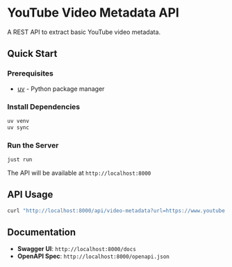 # YouTube Video Metadata API

A REST API to extract basic YouTube video metadata.

## Quick Start

### Prerequisites

- [uv](https://docs.astral.sh/uv/) - Python package manager

### Install Dependencies

```bash
uv venv
uv sync
```

### Run the Server

```bash
just run
```

The API will be available at `http://localhost:8000`

## API Usage

```bash
curl "http://localhost:8000/api/video-metadata?url=https://www.youtube.com/watch?v=ZHYK0m9rpB0"
```

## Documentation

- **Swagger UI**: `http://localhost:8000/docs`
- **OpenAPI Spec**: `http://localhost:8000/openapi.json`
